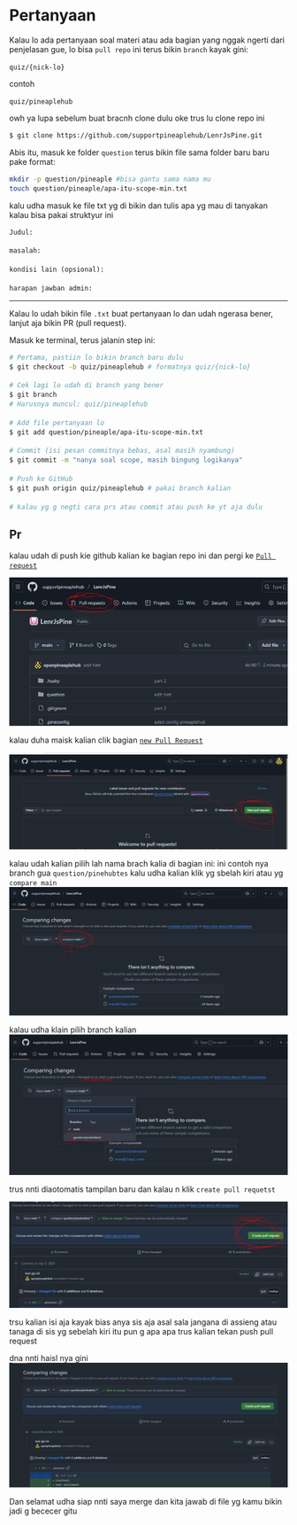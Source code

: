 # Pertanyaan

Kalau lo ada pertanyaan soal materi atau ada bagian yang nggak ngerti dari penjelasan gue, lo bisa `pull repo` ini terus bikin `branch` kayak gini:

`quiz/{nick-lo}`

contoh

`quiz/pineaplehub`

owh ya lupa sebelum buat bracnh clone dulu
oke trus lu clone repo ini 

```sh
$ git clone https://github.com/supportpineaplehub/LenrJsPine.git
```

Abis itu, masuk ke folder `question` terus bikin file sama folder baru baru pake format:
```sh
mkdir -p question/pineaple #bisa gantu sama nama mu
touch question/pineaple/apa-itu-scope-min.txt
```

kalu udha masuk ke file txt yg di bikin dan tulis apa yg mau di tanyakan kalau bisa pakai struktyur ini 

```txt
Judul:

masalah:

kondisi lain (opsional):

harapan jawban admin:
```

---

Kalau lo udah bikin file `.txt` buat pertanyaan lo dan udah ngerasa bener, lanjut aja bikin PR (pull request).

Masuk ke terminal, terus jalanin step ini:

```sh
# Pertama, pastiin lo bikin branch baru dulu
$ git checkout -b quiz/pineaplehub # formatnya quiz/{nick-lo}

# Cek lagi lo udah di branch yang bener
$ git branch
# Harusnya muncul: quiz/pineaplehub

# Add file pertanyaan lo
$ git add question/pineaple/apa-itu-scope-min.txt

# Commit (isi pesan commitnya bebas, asal masih nyambung)
$ git commit -m "nanya soal scope, masih bingung logikanya"

# Push ke GitHub
$ git push origin quiz/pineaplehub # pakai branch kalian

# kalau yg g negti cara prs atau commit atau push ke yt aja dulu
```

## Pr
kalau udah di push kie github kalian ke bagian repo ini dan pergi ke [`Pull request`](https://github.com/supportpineaplehub/LenrJsPine/pulls)

![prsimg](./ilstr1.png)

kalau duha maisk kalian clik bagian [`new Pull Request`](https://github.com/supportpineaplehub/LenrJsPine/compare)

![prsimg2](./ilstr2.png)

kalau udah kalian pilih lah nama brach kalia di bagian ini: 
ini contoh nya branch gua `question/pinehubtes` 
kalu udha kalian klik yg sbelah kiri atau yg `compare main`
![dwdw](./ilstr3.png)

kalau udha klain pilih branch kalian
![dwddw](./ilstr4.png)

trus nnti diaotomatis tampilan baru dan kalau n klik `create pull requetst` 

![imst35t](./ilstr5.png)

trsu kalian isi aja kayak bias anya sis aja asal sala jangana di assieng atau tanaga di sis yg sebelah kiri itu pun g apa apa trus kalian tekan push pull request 

dna nnti haisl nya gini 
![efuw](./ilstr6.png)

Dan selamat udha siap nnti saya merge dan kita jawab di file yg kamu bikin jadi g bececer gitu 